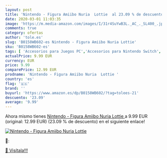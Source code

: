 ```yaml
---
layout: post
title: 'Nintendo - Figura Amiibo Nuria  Lottie  al 23.09 % de descuento'
date: 2020-03-01 11:03:35
image: 'https://m.media-amazon.com/images/I/31r4SuYwB3L._AC_._SL400_.jpg'
comments: true
category: ofertas
author: 'tole.es'
slug: 'B0158WB602-es Nintendo - Figura Amiibo Nuria Lottie'
sku: 'B0158WB602-es'
tags: [ 'Accesorios para Juegos PC','Accesorios para Nintendo Switch','Accesorios para PlayStation 4','Accesorios para PlayStation 5','Accesorios para Xbox One','Accesorios para Xbox Series X y S','Electrónica','Figuras interactivas para Nintendo 3DS y 2DS','Fundas para PlayStation 4','Fundas para Xbox One','Fundas y almacenamiento para PlayStation 4','Fundas y almacenamiento para Xbox One','Hardware y juegos para Nintendo 3DS y 2DS','Hardware y juegos para Nintendo Switch','Hardware y juegos para PlayStation 4','Hardware y juegos para PlayStation 5','Hardware y juegos para Xbox One','Hardware y juegos para Xbox Series X y S','Juego de mesa','Juegos de miniaturas','Juegos para Nintendo Switch','Juegos para PlayStation 4','Juegos para Xbox One','Juegos y Accesorios para PC','Juegos y accesorios para juegos','Juguetes','Juguetes y juegos','Mandos para Nintendo Switch','Mandos y controles para PlayStation 5','Mandos y controles para Xbox Series X y S','Packs de accesorios para PlayStation 4','Sistemas precursores y micro consolas','Videojuegos','nintendo', ]
actualPrice: 9.99 EUR
currency: EUR
price: 9.99
comparePrice: 12.99 EUR
prodname: 'Nintendo - Figura Amiibo Nuria  Lottie '
country: 'es'
flag: '🇪🇸'
brand: ''
buyurl: 'https://www.amazon.es/dp/B0158WB602/?tag=tolees-21'
descuento: '23.09'
average: '9.99'
---
```


Ahora mismo tienes [Nintendo - Figura Amiibo Nuria  Lottie ](https://www.amazon.es/dp/B0158WB602/?tag=tolees-21) a 9.99 EUR (original: 12.99 EUR) (23.09 %  de descuento) en el siguiente enlace!

[![Nintendo - Figura Amiibo Nuria  Lottie ](https://m.media-amazon.com/images/I/31r4SuYwB3L._AC_._SL400_.jpg)](https://www.amazon.es/dp/B0158WB602/?tag=tolees-21)

🔎:


[🛒 Visítala!!!](https://www.amazon.es/dp/B0158WB602/?tag=tolees-21)
